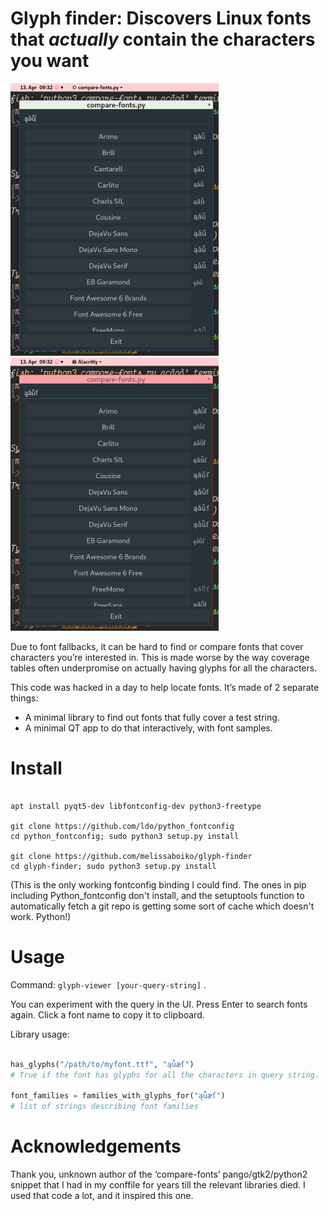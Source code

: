 # Glyph finder: Discovers Linux fonts that *actually* contain the characters you want

<img
  alt="screenshot of fonts being filtered"
  src=screenshot1.png width=333 /><img
  alt="further filtering"
  src=screenshot2.png width=333 />

Due to font fallbacks, it can be hard to find or compare fonts that cover characters you’re interested in.  This is made worse by the way coverage tables often underpromise on actually having glyphs for all the characters.

This code was hacked in a day to help locate fonts.  It’s made of 2 separate things:

 - A minimal library to find out fonts that fully cover a test string.
 - A minimal QT app to do that interactively, with font samples.

# Install

```fish

apt install pyqt5-dev libfontconfig-dev python3-freetype

git clone https://github.com/ldo/python_fontconfig
cd python_fontconfig; sudo python3 setup.py install

git clone https://github.com/melissaboiko/glyph-finder
cd glyph-finder; sudo python3 setup.py install

```

(This is the only working fontconfig binding I could find.  The ones in pip including Python_fontconfig don't install, and the setuptools function to automatically fetch a git repo is getting some sort of cache which doesn't work.  Python!)

# Usage

Command: `glyph-viewer [your-query-string]` .    

You can experiment with the query in the UI.  Press Enter to search fonts again.  Click a font name to copy it to clipboard.

Library usage:

```python

has_glyphs("/path/to/myfont.ttf", "ąǚæſ")
# True if the font has glyphs for all the characters in query string.

font_families = families_with_glyphs_for("ąǚæſ")
# list of strings describing font families

```

# Acknowledgements

Thank you, unknown author of the ‘compare-fonts’ pango/gtk2/python2 snippet that I had in my conffile for years till the relevant libraries died.  I used that code a lot, and it inspired this one.
